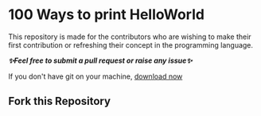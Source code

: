 # 100 Ways to print HelloWorld

This repository is made for the contributors who are wishing to make their first contribution or refreshing their concept in the programming language.

***✨Feel free to submit a pull request  or raise any issue✨***

If you don't have git on your machine, [download now](https://docs.github.com/en/github/getting-started-with-github/set-up-git) 

## Fork this Repository



